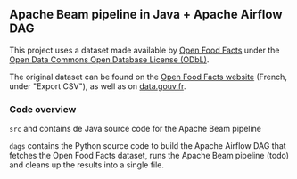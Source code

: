 
## Apache Beam pipeline in Java + Apache Airflow DAG

This project uses a dataset made available by [Open Food Facts](https://fr.openfoodfacts.org/data) 
under the [Open Data Commons Open Database License (ODbL)](https://opendatacommons.org/licenses/odbl/1.0/).

The original dataset can be found on the [Open Food Facts website](https://fr.openfoodfacts.org/data>) 
(French, under "Export CSV"), as well as on 
[data.gouv.fr](https://www.data.gouv.fr/fr/datasets/open-food-facts-produits-alimentaires-ingredients-nutrition-labels/).


### Code overview

`src` and contains de Java source code for the Apache Beam pipeline

`dags` contains the Python source code to build the Apache Airflow DAG that fetches the Open Food Facts dataset, 
runs the Apache Beam pipeline (todo) and cleans up the results into a single file.